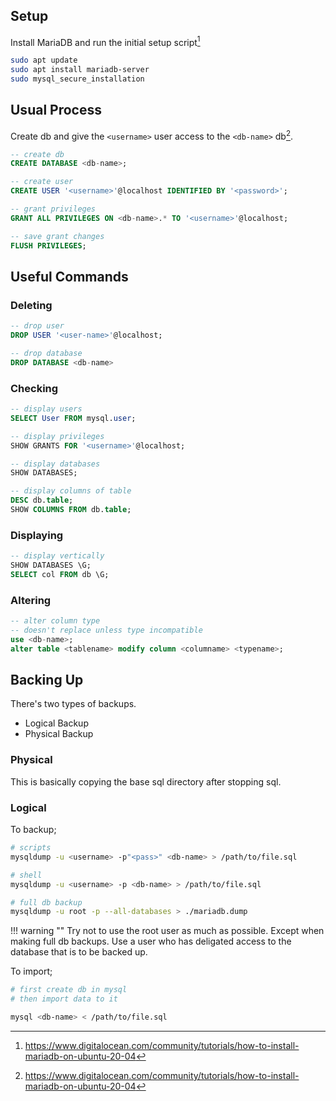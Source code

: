 ## Setup

Install MariaDB and run the initial setup script[^1]

``` bash
sudo apt update
sudo apt install mariadb-server
sudo mysql_secure_installation
```

## Usual Process

Create db and give the `<username>` user access to the `<db-name>` db[^1].

``` sql
-- create db
CREATE DATABASE <db-name>;

-- create user
CREATE USER '<username>'@localhost IDENTIFIED BY '<password>';

-- grant privileges
GRANT ALL PRIVILEGES ON <db-name>.* TO '<username>'@localhost;

-- save grant changes
FLUSH PRIVILEGES;
```

## Useful Commands

### Deleting

``` sql
-- drop user
DROP USER '<user-name>'@localhost;

-- drop database
DROP DATABASE <db-name>
```

### Checking

``` sql
-- display users
SELECT User FROM mysql.user;

-- display privileges
SHOW GRANTS FOR '<username>'@localhost;

-- display databases
SHOW DATABASES;

-- display columns of table
DESC db.table;
SHOW COLUMNS FROM db.table;
```

### Displaying

``` sql
-- display vertically
SHOW DATABASES \G;
SELECT col FROM db \G;
```

### Altering

``` sql
-- alter column type
-- doesn't replace unless type incompatible
use <db-name>;
alter table <tablename> modify column <columname> <typename>;
```

## Backing Up

There's two types of backups.

- Logical Backup
- Physical Backup

### Physical

This is basically copying the base sql directory after stopping sql.

### Logical

To backup;

``` bash
# scripts
mysqldump -u <username> -p"<pass>" <db-name> > /path/to/file.sql

# shell
mysqldump -u <username> -p <db-name> > /path/to/file.sql

# full db backup
mysqldump -u root -p --all-databases > ./mariadb.dump
```

!!! warning ""
    Try not to use the root user as much as possible. Except when making full db backups. Use a user who has deligated access to the database that is to be backed up.


To import;

``` bash
# first create db in mysql
# then import data to it

mysql <db-name> < /path/to/file.sql
```


[^1]: https://www.digitalocean.com/community/tutorials/how-to-install-mariadb-on-ubuntu-20-04